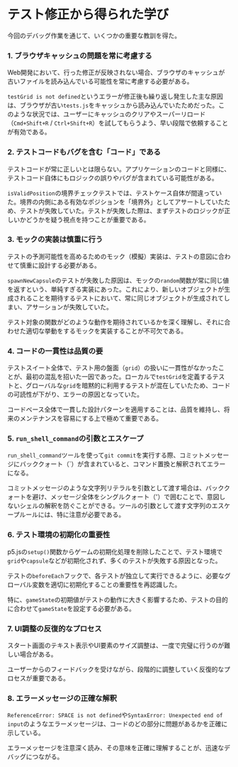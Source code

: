 # テスト修正から得られた学び

今回のデバッグ作業を通じて、いくつかの重要な教訓を得た。

### 1. ブラウザキャッシュの問題を常に考慮する

Web開発において、行った修正が反映されない場合、ブラウザのキャッシュが古いファイルを読み込んでいる可能性を常に考慮する必要がある。

`testGrid is not defined`というエラーが修正後も繰り返し発生した主な原因は、ブラウザが古い`tests.js`をキャッシュから読み込んでいたためだった。このような状況では、ユーザーにキャッシュのクリアやスーパーリロード（`Cmd+Shift+R` / `Ctrl+Shift+R`）を試してもらうよう、早い段階で依頼することが有効である。

### 2. テストコードもバグを含む「コード」である

テストコードが常に正しいとは限らない。アプリケーションのコードと同様に、テストコード自体にもロジックの誤りやバグが含まれている可能性がある。

`isValidPosition`の境界チェックテストでは、テストケース自体が間違っていた。境界の内側にある有効なポジションを「境界外」としてアサートしていたため、テストが失敗していた。テストが失敗した際は、まずテストのロジックが正しいかどうかを疑う視点を持つことが重要である。

### 3. モックの実装は慎重に行う

テストの予測可能性を高めるためのモック（模擬）実装は、テストの意図に合わせて慎重に設計する必要がある。

`spawnNewCapsule`のテストが失敗した原因は、モックの`random`関数が常に同じ値を返すという、単純すぎる実装にあった。これにより、新しいオブジェクトが生成されることを期待するテストにおいて、常に同じオブジェクトが生成されてしまい、アサーションが失敗していた。

テスト対象の関数がどのような動作を期待されているかを深く理解し、それに合わせた適切な挙動をするモックを実装することが不可欠である。

### 4. コードの一貫性は品質の要

テストスイート全体で、テスト用の盤面（`grid`）の扱いに一貫性がなかったことが、最初の混乱を招いた一因であった。ローカルで`testGrid`を定義するテストと、グローバルな`grid`を暗黙的に利用するテストが混在していたため、コードの可読性が下がり、エラーの原因となっていた。

コードベース全体で一貫した設計パターンを適用することは、品質を維持し、将来のメンテナンスを容易にする上で極めて重要である。

### 5. `run_shell_command`の引数とエスケープ

`run_shell_command`ツールを使って`git commit`を実行する際、コミットメッセージにバッククォート（`）が含まれていると、コマンド置換と解釈されてエラーになる。

コミットメッセージのような文字列リテラルを引数として渡す場合は、バッククォートを避け、メッセージ全体をシングルクォート（'）で囲むことで、意図しないシェルの解釈を防ぐことができる。ツールの引数として渡す文字列のエスケープルールには、特に注意が必要である。

### 6. テスト環境の初期化の重要性

p5.jsの`setup()`関数からゲームの初期化処理を削除したことで、テスト環境で`grid`や`capsule`などが初期化されず、多くのテストが失敗する原因となった。

テストの`beforeEach`フックで、各テストが独立して実行できるように、必要なグローバル変数を適切に初期化することの重要性を再認識した。

特に、`gameState`の初期値がテストの動作に大きく影響するため、テストの目的に合わせて`gameState`を設定する必要がある。

### 7. UI調整の反復的なプロセス

スタート画面のテキスト表示やUI要素のサイズ調整は、一度で完璧に行うのが難しい場合がある。

ユーザーからのフィードバックを受けながら、段階的に調整していく反復的なプロセスが重要である。

### 8. エラーメッセージの正確な解釈

`ReferenceError: SPACE is not defined`や`SyntaxError: Unexpected end of input`のようなエラーメッセージは、コードのどの部分に問題があるかを正確に示している。

エラーメッセージを注意深く読み、その意味を正確に理解することが、迅速なデバッグにつながる。